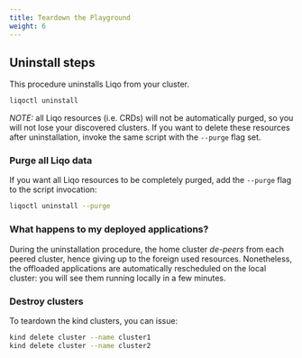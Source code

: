 ```yaml
---
title: Teardown the Playground
weight: 6
---
```


## Uninstall steps

This procedure uninstalls Liqo from your cluster.

```bash
liqoctl uninstall
```

_NOTE:_ all Liqo resources (i.e. CRDs) will not be automatically purged, so you will not lose your discovered clusters. If you want to delete these resources after uninstallation, invoke the same script with the `--purge` flag set.

### Purge all Liqo data

If you want all Liqo resources to be completely purged, add the `--purge` flag to the script invocation:

```bash
liqoctl uninstall --purge
```

### What happens to my deployed applications?

During the uninstallation procedure, the home cluster *de-peers* from each peered cluster, hence giving up to the foreign used resources. Nonetheless, the offloaded applications are automatically rescheduled on the local cluster: you will see them running locally in a few minutes.


### Destroy clusters

To teardown the kind clusters, you can issue:

```bash
kind delete cluster --name cluster1
kind delete cluster --name cluster2
```
